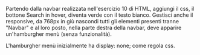 Partendo dalla navbar realizzata nell'esercizio 10 di HTML, aggiungi il css, il bottone Search in hover, diventa verde con il testo bianco. Gestisci anche il responsive, da 768px in giù nascondi tutti gli elementi presenti tranne "Navbar" e al loro posto, nella parte destra della navbar, deve apparire un'hamburgher menù (senza funzionalità).

L'hamburgher menù inizialmente ha display: none; come regola css.